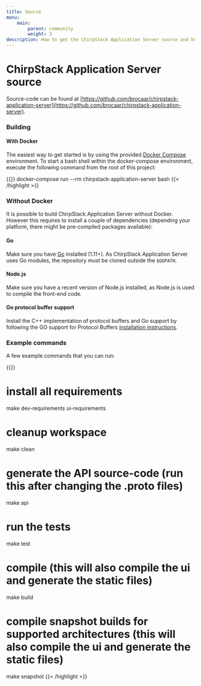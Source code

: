 ```yaml
---
title: Source
menu:
    main:
        parent: community
        weight: 3
description: How to get the ChirpStack Application Server source and how to compile this into an executable binary.
---
```


# ChirpStack Application Server source

Source-code can be found at [https://github.com/brocaar/chirpstack-application-server](https://github.com/brocaar/chirpstack-application-server).

### Building

#### With Docker

The easiest way to get started is by using the provided 
[Docker Compose](https://docs.docker.com/compose/) environment. To start a bash
shell within the docker-compose environment, execute the following command from
the root of this project:

{{<highlight bash>}}
docker-compose run --rm chirpstack-application-server bash
{{< /highlight >}}

### Without Docker

It is possible to build ChirpStack Application Server without Docker. However this requires
to install a couple of dependencies (depending your platform, there might be
pre-compiled packages available):

#### Go

Make sure you have [Go](https://golang.org/) installed (1.11+). As ChirpStack Application Server
uses Go modules, the repository must be cloned outside the `$GOPATH`.

#### Node.js

Make sure you have a recent version of Node.js installed, as Node.js is used
to compile the front-end code.

#### Go protocol buffer support

Install the C++ implementation of protocol buffers and Go support by following
the GO support for Protocol Buffers [installation instructions](https://github.com/golang/protobuf).

### Example commands

A few example commands that you can run:

{{<highlight bash>}}
# install all requirements
make dev-requirements ui-requirements

# cleanup workspace
make clean

# generate the API source-code (run this after changing the .proto files)
make api

# run the tests
make test

# compile (this will also compile the ui and generate the static files)
make build

# compile snapshot builds for supported architectures (this will also compile the ui and generate the static files)
make snapshot
{{< /highlight >}}
